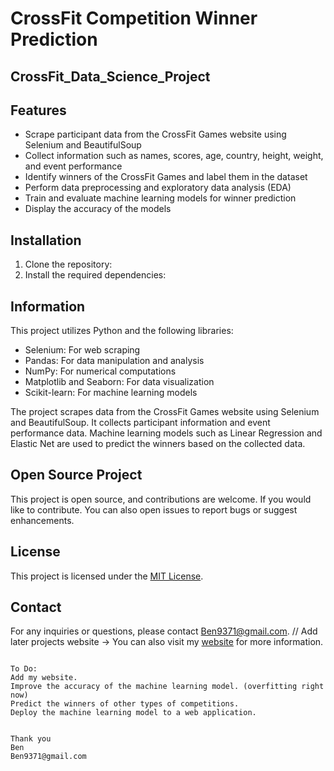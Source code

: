 # CrossFit Competition Winner Prediction
## CrossFit_Data_Science_Project


## Features

- Scrape participant data from the CrossFit Games website using Selenium and BeautifulSoup
- Collect information such as names, scores, age, country, height, weight, and event performance
- Identify winners of the CrossFit Games and label them in the dataset
- Perform data preprocessing and exploratory data analysis (EDA)
- Train and evaluate machine learning models for winner prediction
- Display the accuracy of the models

## Installation

1. Clone the repository:
2. Install the required dependencies:

## Information

This project utilizes Python and the following libraries:
- Selenium: For web scraping
- Pandas: For data manipulation and analysis
- NumPy: For numerical computations
- Matplotlib and Seaborn: For data visualization
- Scikit-learn: For machine learning models

The project scrapes data from the CrossFit Games website using Selenium and BeautifulSoup.
It collects participant information and event performance data.
Machine learning models such as Linear Regression and Elastic Net are used to predict the winners based on the collected data.

## Open Source Project

This project is open source, and contributions are welcome.
If you would like to contribute.
You can also open issues to report bugs or suggest enhancements.

## License

This project is licensed under the [MIT License](LICENSE).

## Contact

For any inquiries or questions, please contact [Ben9371@gmail.com](mailto:Ben9371@gmail.com).
// Add later projects website -> You can also visit my [website](https://your_website_url) for more information.

```

To Do:
Add my website.
Improve the accuracy of the machine learning model. (overfitting right now)
Predict the winners of other types of competitions. 
Deploy the machine learning model to a web application.


Thank you
Ben
Ben9371@gmail.com

